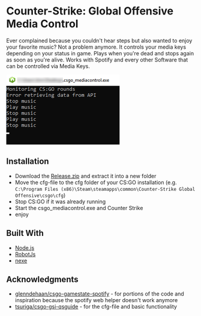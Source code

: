 # Counter-Strike: Global Offensive Media Control
Ever complained because you couldn't hear steps but also wanted to enjoy your favorite music? Not a problem anymore.
It controls your media keys depending on your status in game. Plays when you're dead and stops again as soon as you're alive. Works with Spotify and every other Software that can be controlled via Media Keys.

![](https://raw.githubusercontent.com/Asirt/csgo_mediacontrol/master/cmd.png)

## Installation

- Download the [Release.zip](https://github.com/Asirt/csgo_mediacontrol/releases/download/v1.0/csgo_mediacontrol.zip) and extract it into a new folder
- Move the cfg-file to the cfg folder of your CS:GO installation (e.g. `C:\Program Files (x86)\Steam\steamapps\common\Counter-Strike Global Offensive\csgo\cfg`)
- Stop CS:GO if it was already running
- Start the csgo_mediacontrol.exe and Counter Strike
- enjoy

## Built With
- [Node.js](https://nodejs.org/en/)
- [RobotJs](https://robotjs.io/)
- [nexe](https://github.com/nexe/nexe)

## Acknowledgments
- [glenndehaan/csgo-gamestate-spotify](https://github.com/glenndehaan/csgo-gamestate-spotify) - for portions of the code and inspiration because the spotify web helper doesn't work anymore
- [tsuriga/csgo-gsi-qsguide](https://github.com/tsuriga/csgo-gsi-qsguide) - for the cfg-file and basic functionality
